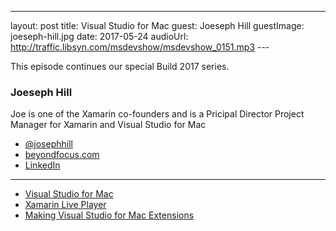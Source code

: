 ---
layout: post
title: Visual Studio for Mac
guest: Joeseph Hill
guestImage: joeseph-hill.jpg
date: 2017-05-24
audioUrl: http://traffic.libsyn.com/msdevshow/msdevshow_0151.mp3
--- 

This episode continues our special Build 2017 series.

### Joeseph Hill 

Joe is one of the Xamarin co-founders and is a Pricipal Director Project Manager for Xamarin and Visual Studio for Mac

 - [@josephhill](https://twitter.com/josephhill)
 - [beyondfocus.com](http://www.beyondfocus.com/)
 - [LinkedIn](https://www.linkedin.com/in/hilljoseph)

-----------------------------------------------------------------------

 - [Visual Studio for Mac](https://www.visualstudio.com/vs/visual-studio-mac/)
 - [Xamarin Live Player](http://Xamarin.com/live)
 - [Making Visual Studio for Mac Extensions](https://docs.microsoft.com/en-us/visualstudio/mac/extending-visual-studio-mac)